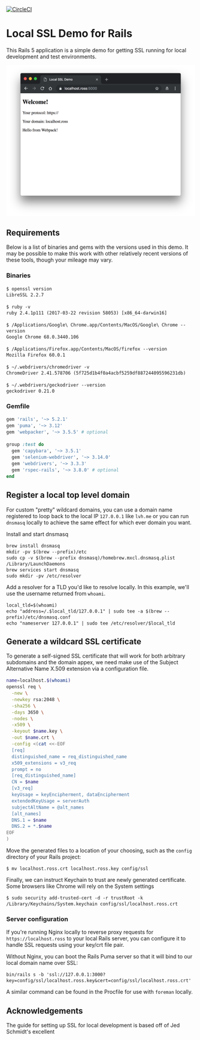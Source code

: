 [![CircleCI](https://circleci.com/gh/rossta/local-ssl-demo-rails.svg?style=svg)](https://circleci.com/gh/rossta/local-ssl-demo-rails)
# Local SSL Demo for Rails

This Rails 5 application is a simple demo for getting SSL running for local development and test environments.

![Local SSL Demo](./local-ssl-demo.png)

## Requirements

Below is a list of binaries and gems with the versions used in this demo. It may be possible to make this work with other relatively recent versions of these tools, though your mileage may vary.

### Binaries

```
$ openssl version
LibreSSL 2.2.7

$ ruby -v
ruby 2.4.1p111 (2017-03-22 revision 58053) [x86_64-darwin16]

$ /Applications/Google\ Chrome.app/Contents/MacOS/Google\ Chrome --version
Google Chrome 68.0.3440.106

$ /Applications/Firefox.app/Contents/MacOS/firefox --version
Mozilla Firefox 60.0.1

$ ~/.webdrivers/chromedriver -v
ChromeDriver 2.41.578706 (5f725d1b4f0a4acbf5259df887244095596231db)

$ ~/.webdrivers/geckodriver --version
geckodriver 0.21.0
```
### Gemfile

```ruby
gem 'rails', '~> 5.2.1'
gem 'puma', '~> 3.12'
gem 'webpacker', '~> 3.5.5' # optional

group :test do
  gem 'capybara', '~> 3.5.1'
  gem 'selenium-webdriver', '~> 3.14.0'
  gem 'webdrivers', '~> 3.3.3'
  gem 'rspec-rails', '~> 3.8.0' # optional
end
```

## Register a local top level domain

For custom "pretty" wildcard domains, you can use a domain name registered to loop back to the local IP `127.0.0.1` like `lvh.me` or you can run `dnsmasq` locally to achieve the same effect for which ever domain you want.

Install and start dnsmasq
```
brew install dnsmasq
mkdir -pv $(brew --prefix)/etc
sudo cp -v $(brew --prefix dnsmasq)/homebrew.mxcl.dnsmasq.plist /Library/LaunchDaemons
brew services start dnsmasq
sudo mkdir -pv /etc/resolver
```
Add a resolver for a TLD you'd like to resolve locally. In this example, we'll use the username returned from `whoami`.
```
local_tld=$(whoami)
echo "address=/.$local_tld/127.0.0.1" | sudo tee -a $(brew --prefix)/etc/dnsmasq.conf
echo "nameserver 127.0.0.1" | sudo tee /etc/resolver/$local_tld
```

## Generate a wildcard SSL certificate

To generate a self-signed SSL certificate that will work for both arbitrary subdomains and the domain appex, we need make use of the Subject Alternative Name X.509 extension via a configuration file.

```bash
name=localhost.$(whoami)
openssl req \
  -new \
  -newkey rsa:2048 \
  -sha256 \
  -days 3650 \
  -nodes \
  -x509 \
  -keyout $name.key \
  -out $name.crt \
  -config <(cat <<-EOF
  [req]
  distinguished_name = req_distinguished_name
  x509_extensions = v3_req
  prompt = no
  [req_distinguished_name]
  CN = $name
  [v3_req]
  keyUsage = keyEncipherment, dataEncipherment
  extendedKeyUsage = serverAuth
  subjectAltName = @alt_names
  [alt_names]
  DNS.1 = $name
  DNS.2 = *.$name
EOF
)
```
Move the generated files to a location of your choosing, such as the `config` directory of your Rails project:
```
$ mv localhost.ross.crt localhost.ross.key config/ssl
```
Finally, we can instruct Keychain to trust are newly generated certificate. Some browsers like Chrome will rely on the System settings
```
$ sudo security add-trusted-cert -d -r trustRoot -k /Library/Keychains/System.keychain config/ssl/localhost.ross.crt
```
### Server configuration

If you're running Nginx locally to reverse proxy requests for `https://localhost.ross` to your local Rails server, you can configure it to handle SSL requests using your key/crt file pair.

Without Nginx, you can boot the Rails Puma server so that it will bind to our local domain name over SSL:

```
bin/rails s -b 'ssl://127.0.0.1:3000?key=config/ssl/localhost.ross.key&cert=config/ssl/localhost.ross.crt'
```
A similar command can be found in the Procfile for use with `foreman` locally.

## Acknowledgements

The guide for setting up SSL for local development is based off of Jed Schmidt's excellent
